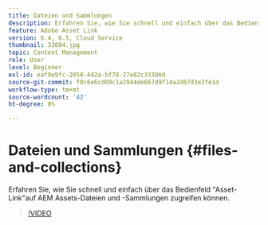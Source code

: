 ```yaml
---
title: Dateien und Sammlungen
description: Erfahren Sie, wie Sie schnell und einfach über das Bedienfeld "Asset-Link"auf AEM Assets-Dateien und -Sammlungen zugreifen können.
feature: Adobe Asset Link
version: 6.4, 6.5, Cloud Service
thumbnail: 33884.jpg
topic: Content Management
role: User
level: Beginner
exl-id: eaf9e9fc-2058-442a-bf78-27e82c33386d
source-git-commit: f0c6e6cd09c1a2944de667d9f14a2d87d3e2fe1d
workflow-type: tm+mt
source-wordcount: '42'
ht-degree: 0%

---
```


# Dateien und Sammlungen {#files-and-collections}

Erfahren Sie, wie Sie schnell und einfach über das Bedienfeld &quot;Asset-Link&quot;auf AEM Assets-Dateien und -Sammlungen zugreifen können.

>[!VIDEO](https://video.tv.adobe.com/v/33884/?quality=12)
